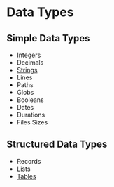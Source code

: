 # Data Types

## Simple Data Types

- Integers
- Decimals
- [Strings](./strings.md)
- Lines
- Paths
- Globs
- Booleans
- Dates
- Durations
- Files Sizes

## Structured Data Types

- Records
- [Lists](./lists.md)
- [Tables](./tables.md)


